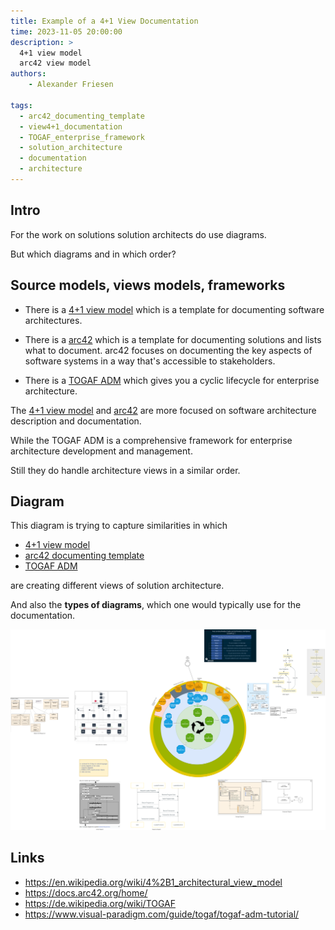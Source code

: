 ```yaml
---
title: Example of a 4+1 View Documentation
time: 2023-11-05 20:00:00
description: > 
  4+1 view model
  arc42 view model
authors:
    - Alexander Friesen

tags:
  - arc42_documenting_template
  - view4+1_documentation
  - TOGAF_enterprise_framework
  - solution_architecture
  - documentation
  - architecture
---
```



## Intro

For the work on solutions solution architects do use diagrams.

But which diagrams and in which order?

## Source models, views models, frameworks

- There is a [4+1 view model](https://en.wikipedia.org/wiki/4%2B1_architectural_view_model) which is a template for documenting software architectures.

- There is a [arc42](https://docs.arc42.org/home/) which is a template for documenting solutions and lists what to document. arc42 focuses on documenting the key aspects of software systems in a way that's accessible to stakeholders.

- There is a [TOGAF ADM](https://www.visual-paradigm.com/guide/togaf/togaf-adm-tutorial/) which gives you a cyclic lifecycle for enterprise architecture.


The [4+1 view model](https://en.wikipedia.org/wiki/4%2B1_architectural_view_model) and [arc42](https://docs.arc42.org/home/) are more focused on software architecture description and documentation.

While the TOGAF ADM is a comprehensive framework for enterprise architecture development and management.

Still they do handle architecture views in a similar order.


## Diagram

This diagram is trying to capture similarities in which

- [4+1 view model](https://en.wikipedia.org/wiki/4%2B1_architectural_view_model)
- [arc42 documenting template](https://docs.arc42.org/home/) 
- [TOGAF ADM](https://www.visual-paradigm.com/guide/togaf/togaf-adm-tutorial/)


are creating different views of solution architecture.

And also the **types of diagrams**, which one would typically use for the documentation.

![Vision](article0003/../article00010/viewModels.drawio.png)




## Links


- https://en.wikipedia.org/wiki/4%2B1_architectural_view_model
- https://docs.arc42.org/home/
- https://de.wikipedia.org/wiki/TOGAF
- https://www.visual-paradigm.com/guide/togaf/togaf-adm-tutorial/


